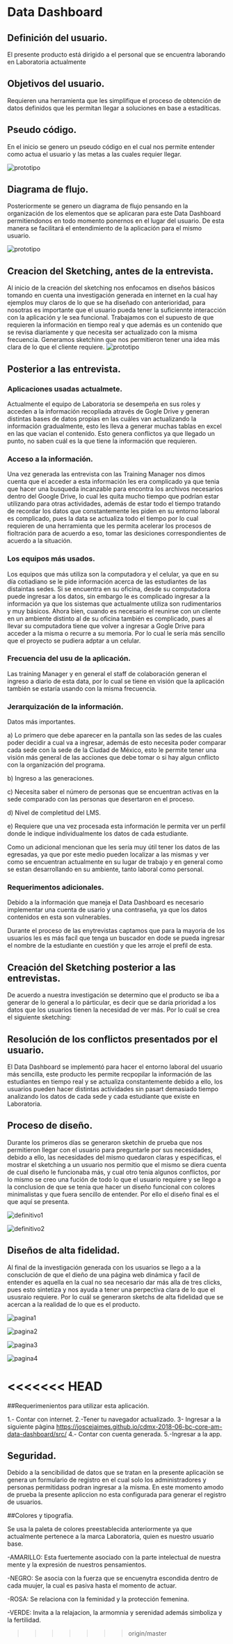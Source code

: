 
# Data Dashboard



## Definición del usuario.

El presente producto está dirigido a el personal que se encuentra laborando en Laboratoria actualmente 



## Objetivos del usuario.

Requieren una herramienta que les simplifique el proceso de obtención de datos definidos que les permitan llegar a soluciones en base a estadíticas.

## Pseudo código.
En el inicio se genero un pseudo código en el cual nos permite entender como actua el usuario y las metas a las cuales requier llegar.

![prototipo](imagenes/seudo-codigo.jpg)

## Diagrama de flujo.


Posteriormente se genero un diagrama de flujo pensando en la organización de los elementos que se aplicaran para este Data Dashboard permitiendonos en todo momento ponernos en el lugar del usuario. De esta manera se facilitará el entendimiento de la aplicación para el mismo usuario.

![prototipo](imagenes/diagrama.png)


## Creacion del Sketching, antes de la entrevista.

Al inicio de la creación del sketching nos enfocamos en diseños básicos  tomando en cuenta una investigación generada en internet en la cual hay ejemplos muy claros de lo que se ha diseñado con anterioridad, para nosotras es importante que el usuario pueda tener la suficiennte interacción con la aplicación y le sea funcional. Trabajamos con el supuesto  de que requieren la información en tiempo real y que además es un contenido que se revisa diariamente  y que necesita ser actualizado con la misma frecuencia. Generamos sketchinn que nos permitieron tener una idea más clara de lo que el cliente requiere.
![prototipo](imagenes/prototipo.png)

## Posterior a las entrevista. 

 
### Aplicaciones usadas actualmete.

Actualmente el equipo de Laboratoria se desempeña en sus roles y acceden a la información recopliada através de Gogle Drive y generan distintas bases de datos propias en las cuáles van actualizando la información gradualmente, esto les lleva a generar muchas tablas en excel en las que vacian el contenido. Esto
     genera conflictos ya que llegado un punto, no saben cuál es la que tiene la información que requieren. 


### Acceso a la información.

Una vez generada las  entrevista con las Training Manager nos dimos cuenta que el acceder a esta información les era complicado ya que tenia que hacer una busqueda incanzable para encontra los archivos necesarios dentro del Google Drive, lo cual les quita mucho tiempo que podrían estar utilizando para otras actividades, además de estar todo el tiempo tratando de recordar los datos que constantemente les piden en su entorno laboral es complicado, pues la data se actualiza todo el tiempo por lo cual requieren de una herramienta que les permita acelerar los procesos de fioltración para de acuerdo a eso, tomar las desiciones correspondientes de acuerdo a la situación. 


### Los equipos más usados.


Los equipos que más utiliza son la computadora y el celular, ya que en su día cotiadiano se le pide información acerca de las estudiantes de las distaintas sedes. Si  se encuentra en su oficina, desde su computadora puede ingresar a los datos, sin embargo le es complicado ingresar a la información ya que los sistemas que actualmente utiliza son rudimentarios y muy básicos. Ahora bien, cuando es necesario el reunirse con un cliente en un ambiente distinto al de su oficina también es complicado, pues al llevar su computadora tiene que volver a ingresar a Gogle Drive para acceder a la misma o recurre a su memoria. Por lo cual le sería más sencillo que el proyecto se pudiera adptar a un celular.

### Frecuencia del usu de la aplicación.

Las training Manager y en general el staff de colaboración generan el ingreso a diario de esta data, por lo cual se tiene en visión que la aplicación también se estaría usando con la misma frecuencia.

### Jerarquización de la información.


Datos más importantes.

a) Lo primero que debe aparecer en la pantalla son las sedes de  las cuales poder decidir a cual va a ingresar, además de esto necesita poder comparar cada sede con la sede de la Ciudad de México, esto le permite tener una visión más general de las acciones que debe tomar o si hay algun cnflicto con la organización del programa.  

b) Ingreso a las generaciones.

c) Necesita saber el número de personas que se encuentran activas en la sede comparado con las personas que desertaron en el proceso.

d) Nivel de completitud del LMS.

e) Requiere que una vez procesada esta información le permita ver un perfil donde le indique individualmente los datos de cada estudiante.

Como un adicional mencionan que les sería muy útil tener los datos de las egresadas, ya que por este medio pueden localizar a las mismas y ver como se encuentran actualmente en su lugar de trabajo y en general como se estan desarrollando en su ambiente, tanto laboral como personal.

### Requerimentos adicionales.


Debido a la información que maneja el Data Dashboard es necesario implementar una cuenta de usario y una contraseña, ya que los datos contenidos en esta son vulnerables.

Durante el proceso de las enytrevistas captamos que para la mayoria de los usuarios les es más facíl que tenga un buscador en dode se pueda ingresar el nombre de la estudiante en cuestión y que les arroje el prefil de esta.


## Creación del Sketching posterior a las entrevistas.

De acuerdo a nuestra investigación se determino que el producto se iba a generar de lo general a lo párticular, es decir que se daría prioridad a los datos que los usuarios tienen la necesidad de ver más. Por lo cuál se crea el siguiente sketching:


## Resolución  de los conflictos presentados por el usuario.

El Data Dashboard se implementó para hacer el entorno laboral del usuario más sencilla, este producto les permite recpopilar la información de las estudiantes en tiempo real y se actualiza constantemente debido a ello, los usuarios pueden hacer distintas actividades sin pasart demasiado tiempo analizando los datos de cada sede y cada estudiante que existe en Laboratoria.


## Proceso de diseño.

Durante los primeros días se generaron sketchin de prueba que nos permitieron llegar con el usuario para preguntarle por sus necesidades, debido a ello, las necesidades del mismo quedaron claras y especificas, el mostrar el sketching a un usuario nos permitio que el mismo se diera cuenta de cual diseño le funcionaba más, y cual otro tenia algunos conflictos, por lo mismo se creo una fución de todo lo que el usuario requiere y se llego a la conclusion de que se tenia que hacer un diseño funcional con colores minimalistas y que fuera sencillo de entender. Por ello el diseño final es el que aquí se presenta.


![definitivo1](imagenes/prototipo2.jpg)

![definitivo2](imagenes/prototipo1.jpg)

## Diseños de alta fidelidad.

Al final de la investigación generada con los usuarios se llego a a la consclución de que el dieño de una página web dinámica y facil de entender es aquella en la cual no sea necesario dar más alla de tres clicks, pues esto sintetiza y nos ayuda a tener una perpectiva clara de lo que el ususraio requiere.
Por lo cuál se generaron sketchs de alta fidelidad que se acercan a la realidad de lo que es el producto.

![pagina1](imagenes/pagina1.png)

![pagina2](imagenes/pagina2.png)

![pagina3](imagenes/pagina3.png)

![pagina4](imagenes/pagina4.png)

<<<<<<< HEAD
=======
##Requerimenientos para utilizar esta aplicación.

1.- Contar con internet.
2.-Tener tu navegador actualizado.
3- Ingresar a la siguiente pàgina https://joscejaimes.github.io/cdmx-2018-06-bc-core-am-data-dashboard/src/
4.- Contar con cuenta generada.
5.-Ingresar a la app.
  
  ## Seguridad.
  Debido a la sencibilidad de datos que se tratan en la presente aplicaciòn se genera un formulario de registro en el cual solo los administradores y personas permitidass podran ingresar a la misma.
  En este momento amodo de prueba la presente apliccion no esta configurada para generar el registro de usuarios.


##Colores y tipografía.

Se usa la paleta de colores preestablecida anteriormente ya que actualmente pertenece a la marca Laboratoria, quien es nuestro usuario base. 

-AMARILLO: Esta fuertemente asociado con la parte intelectual de nuestra mente y la expresión de nuestros pensamientos.

-NEGRO: Se asocia con la fuerza que se encuenytra escondida dentro de cada muujer, la cual es pasiva hasta el momento de actuar.

-ROSA: Se relaciona con la feminidad y la protección femenina.

-VERDE: Invita a la relajacion, la armomnia y serenidad además simboliza y la fertilidad. 
>>>>>>> origin/master
